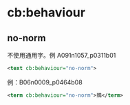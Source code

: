 # cb:behaviour

## no-norm

不使用通用字。例 A091n1057_p0311b01

```xml
<text cb:behaviour="no-norm">
```

例：B06n0009_p0464b08

```xml
<term cb:behaviour="no-norm">鵄</term>
```
